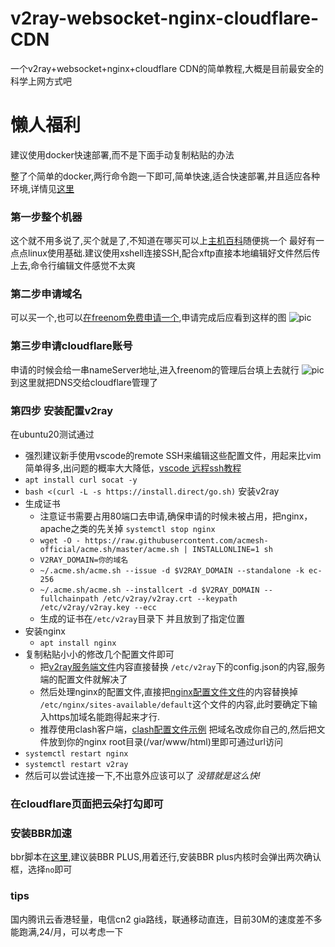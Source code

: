 # v2ray-websocket-nginx-cloudflare-CDN

一个v2ray+websocket+nginx+cloudflare CDN的简单教程,大概是目前最安全的科学上网方式吧

# 懒人福利
建议使用docker快速部署,而不是下面手动复制粘贴的办法

整了个简单的docker,两行命令跑一下即可,简单快速,适合快速部署,并且适应各种环境,详情见[这里](./DOCKER.md)


### 第一步整个机器
这个就不用多说了,买个就是了,不知道在哪买可以上[主机百科](https://www.zhujiwiki.com)随便挑一个
最好有一点点linux使用基础.建议使用xshell连接SSH,配合xftp直接本地编辑好文件然后传上去,命令行编辑文件感觉不太爽

### 第二步申请域名
可以买一个,也可以[在freenom免费申请一个](https://www.freenom.com),申请完成后应看到这样的图
![pic](./assets/freenom.png)


### 第三步申请cloudflare账号
申请的时候会给一串nameServer地址,进入freenom的管理后台填上去就行
![pic](./assets/nameserver.png)到这里就把DNS交给cloudflare管理了

### 第四步 安装配置v2ray
在ubuntu20测试通过
- 强烈建议新手使用vscode的remote SSH来编辑这些配置文件，用起来比vim简单得多,出问题的概率大大降低，[vscode 远程ssh教程](https://www.jianshu.com/p/0f2fb935a9a1)
- `apt install curl socat -y`
- `bash <(curl -L -s https://install.direct/go.sh)`   安装v2ray
- 生成证书
    - 注意证书需要占用80端口去申请,确保申请的时候未被占用，把nginx，apache之类的先关掉 `systemctl stop nginx`
    - `wget -O - https://raw.githubusercontent.com/acmesh-official/acme.sh/master/acme.sh | INSTALLONLINE=1 sh`
    - `V2RAY_DOMAIN=你的域名`
    - `~/.acme.sh/acme.sh --issue -d $V2RAY_DOMAIN --standalone -k ec-256`
    - `~/.acme.sh/acme.sh --installcert -d $V2RAY_DOMAIN --fullchainpath /etc/v2ray/v2ray.crt --keypath /etc/v2ray/v2ray.key --ecc`
    - 生成的证书在`/etc/v2ray`目录下
并且放到了指定位置
- 安装nginx
    - `apt install nginx`
- 复制粘贴小小的修改几个配置文件即可
    - 把[v2ray服务端文件](./assets/服务端配置文件.json)内容直接替换 `/etc/v2ray`下的config.json的内容,服务端的配置文件就解决了
    - 然后处理nginx的配置文件,直接把[nginx配置文件文件](./assets/nginx配置文件.txt)的内容替换掉 `/etc/nginx/sites-available/default`这个文件的内容,此时要确定下输入https加域名能跑得起来才行.
    <!-- - [客户端的配置文件在这里](./assets/客户端配置文件.json) 客户端的配置文件稍微麻烦一点,windows可以选择用[v2rayN](https://github.com/2dust/v2rayN),去release页面下载
    - 安卓可以用[v2rayNG](https://github.com/2dust/v2rayNG),配置文件里把域名换成自己的  然后导入到软件里 -->
    - 推荐使用clash客户端，[clash配置文件示例](./assets/config.yml) 把域名改成你自己的,然后把文件放到你的nginx root目录(/var/www/html)里即可通过url访问
- `systemctl restart nginx`
- `systemctl restart v2ray` 
- 然后可以尝试连接一下,不出意外应该可以了 *没错就是这么快!*

### 在cloudflare页面把云朵打勾即可

### 安装BBR加速
bbr脚本在[这里](https://github.com/chiakge/Linux-NetSpeed),建议装BBR PLUS,用着还行,安装BBR plus内核时会弹出两次确认框，选择`no`即可

### tips
国内腾讯云香港轻量，电信cn2 gia路线，联通移动直连，目前30M的速度差不多能跑满,24/月，可以考虑一下



    
